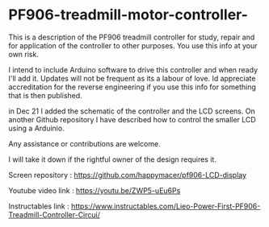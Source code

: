 # PF906-treadmill-motor-controller-
This is a description of the PF906 treadmill controller for study, repair and for application of the controller to other purposes.  You use this info at your own risk.

I intend to include Arduino software to drive this controller and when ready I'll add it.  Updates will not be frequent as its a labour of love. Id appreciate accreditation for the reverse engineering if you use this info for something that is then published. 

in Dec 21 I added the schematic of the controller and the LCD screens.  On another Github repository I have described how to control the smaller LCD using a Arduinio.

Any assistance or contributions are welcome.  

I will take it down if the rightful owner of the design requires it. 

Screen repository : https://github.com/happymacer/pf906-LCD-display

Youtube video link : https://youtu.be/ZWP5-uEu6Ps

Instructables link : https://www.instructables.com/Lieo-Power-First-PF906-Treadmill-Controller-Circui/
